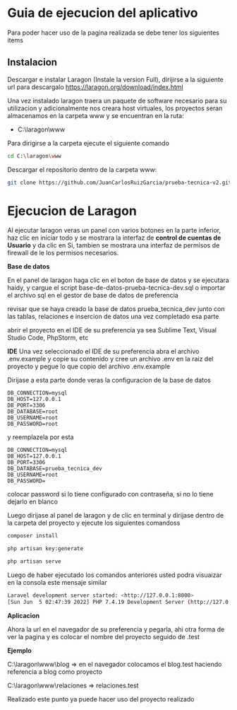 # Guia de ejecucion del aplicativo

Para poder hacer uso de la pagina realizada se debe tener los siguientes items

## **Instalacion**

Descargar e instalar Laragon (Instale la version Full), dirijirse a la siguiente url para descargalo https://laragon.org/download/index.html

Una vez instalado laragon traera un paquete de software necesario para su utilizacion y adicionalmente nos creara host virtuales, los proyectos seran almacenamos en la carpeta www y se encuentran en la ruta:

- C:\laragon\www

Para dirigirse a la carpeta ejecute el siguiente comando

```bash
cd C:\laragon\www
```

Descargar el repositorio dentro de la carpeta www:

```bash
git clone https://github.com/JuanCarlosRuizGarcia/prueba-tecnica-v2.git
```

# **Ejecucion de Laragon**


Al ejecutar laragon veras un panel con varios botones en la parte inferior, haz clic en iniciar todo y se mostrara la interfaz de **control de cuentas de Usuario** y da clic en Si, tambien se mostrara una interfaz de permisos de firewall de le los permisos necesarios.


**Base de datos**

En el panel de laragon haga clic en el boton de base de datos y se ejecutara haidy, y cargue el script base-de-datos-prueba-tecnica-dev.sql o importar el archivo sql en el gestor de base de datos de preferencia

revisar que se haya creado la base de datos prueba_tecnica_dev junto con las tablas, relaciones e insercion de datos una vez completado esa parte

abrir el proyecto en el IDE de su preferencia ya sea Sublime Text, Visual Studio Code, PhpStorm, etc

**IDE**
Una vez seleccionado el IDE de su preferencia abra el archivo .env.example y copie su contenido y cree un archivo .env en la raiz del proyecto y pegue lo que copio del archivo .env.example

Dirijase a esta parte donde veras la configuracion de la base de datos

```
DB_CONNECTION=mysql
DB_HOST=127.0.0.1
DB_PORT=3306
DB_DATABASE=root
DB_USERNAME=root
DB_PASSWORD=root
```


y reemplazela por esta

```
DB_CONNECTION=mysql
DB_HOST=127.0.0.1
DB_PORT=3306
DB_DATABASE=prueba_tecnica_dev
DB_USERNAME=root
DB_PASSWORD=
```

colocar password si lo tiene configurado con contraseña, si no lo tiene dejarlo en blanco

Luego dirijase al panel de laragon y de clic en terminal y dirijase dentro de la carpeta del proyecto y ejecute los siguientes comandoss

```bash
composer install
```

```bash
php artisan key:generate
```
```bash
php artisan serve
```

Luego de haber ejecutado los comandos anteriores usted podra visuaizar en la consola este mensaje similar
```bash
Laravel development server started: <http://127.0.0.1:8000>
[Sun Jun  5 02:47:39 2022] PHP 7.4.19 Development Server (http://127.0.0.1:8000) started
```
 **Aplicacion**

Ahora  la url en el navegador de su preferencia y pegarla, ahi otra forma de ver la pagina y es colocar el nombre del proyecto seguido de .test
 
 **Ejemplo**
 
C:\laragon\www\blog => en el navegador colocamos el blog.test haciendo referencia a blog como proyecto

C:\laragon\www\relaciones => relaciones.test

Realizado este punto ya puede hacer uso del proyecto realizado
